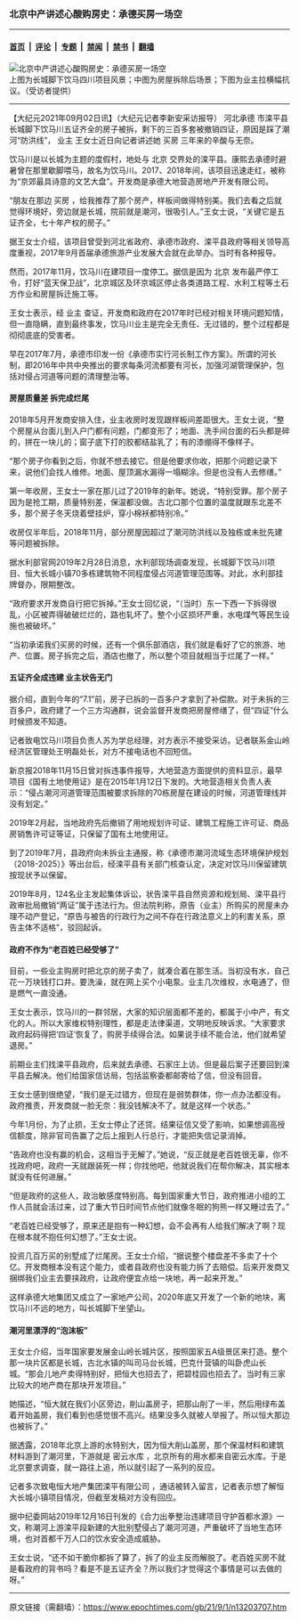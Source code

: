 ### 北京中产讲述心酸购房史：承德买房一场空

---

#### [首页](../../../..?n13203707) &nbsp;|&nbsp; [评论](../../../../../epoch-comment?n13203707) &nbsp;|&nbsp; [专题](../../../../../epoch-special?n13203707) &nbsp;|&nbsp; [禁闻](../../../../../epoch-news?n13203707) &nbsp;|&nbsp; [禁书](../../../../../books?n13203707) &nbsp;|&nbsp; [翻墙](https://github.com/gfw-breaker/nogfw/blob/master/README.md?n13203707)


<div><img alt="北京中产讲述心酸购房史：承德买房一场空" class="attachment-djy_600_400 size-djy_600_400 wp-post-image" src="https://i.epochtimes.com/assets/uploads/2021/09/id13207272-ymc2FotoJet-600x400.jpg"/>
<div class="caption">
 上图为长城脚下饮马四川项目风景；中图为房屋拆除后场景；下图为业主拉横幅抗议。（受访者提供）
</div></div><hr/><div class="post_content" id="artbody" itemprop="articleBody">
 <!-- article content begin -->
 <p>
  【大纪元2021年09月02日讯】（大纪元记者李新安采访报导）
  <ok href="https://www.epochtimes.com/gb/tag/%E6%B2%B3%E5%8C%97%E6%89%BF%E5%BE%B7.html">
   河北承德
  </ok>
  市滦平县长城脚下饮马川五证齐全的房子被拆，剩下的三百多套被撤销四证，原因是踩了潮河“防洪线”，
  <ok href="https://www.epochtimes.com/gb/tag/%E4%B8%9A%E4%B8%BB.html">
   业主
  </ok>
  王女士近日向记者讲述她
  <ok href="https://www.epochtimes.com/gb/tag/%E4%B9%B0%E6%88%BF.html">
   买房
  </ok>
  三年来的辛酸与无奈。
 </p>
 <p>
  饮马川是以长城为主题的度假村，地处与
  <ok href="https://www.epochtimes.com/gb/tag/%E5%8C%97%E4%BA%AC.html">
   北京
  </ok>
  交界处的滦平县。康熙去承德时避暑曾在那里歇脚喂马，故名为饮马川。2017、2018年间，该项目迅速走红，被称为“京郊最具诗意的文艺大盘”。开发商是承德大地营造房地产开发有限公司。
 </p>
 <p>
  “朋友在那边
  <ok href="https://www.epochtimes.com/gb/tag/%E4%B9%B0%E6%88%BF.html">
   买房
  </ok>
  ，给我推荐了那个房产，样板间做得特别美。我们去看之后就觉得环境好，旁边就是长城，院前就是潮河，很吸引人。”王女士说，“关键它是五证齐全，七十年产权的房子。”
 </p>
 <p>
  据王女士介绍，该项目曾受到河北省政府、承德市政府、滦平县政府等相关领导高度重视，2017年9月首届承德旅游产业发展大会就在此举办。当时有各种报导。
 </p>
 <p>
  然而，2017年11月，饮马川在建项目一度停工。据信是因为
  <ok href="https://www.epochtimes.com/gb/tag/%E5%8C%97%E4%BA%AC.html">
   北京
  </ok>
  发布最严停工令，打好“蓝天保卫战”，北京城区及环京城区停止各类道路工程、水利工程等土石方作业和房屋拆迁施工等。
 </p>
 <p>
  王女士表示，经
  <ok href="https://www.epochtimes.com/gb/tag/%E4%B8%9A%E4%B8%BB.html">
   业主
  </ok>
  查证，开发商和政府在2017年时已经对相关环境问题知情，但一直隐瞒，直到最终事发，饮马川业主是完全无责任、无过错的，整个过程都是彻彻底底的受害者。
 </p>
 <p>
  早在2017年7月，承德市印发一份《承德市实行河长制工作方案》。所谓的河长制，即2016年中共中央推出的要求每条河流都要有河长，加强河湖管理保护，包括对侵占河道等问题的清理整治等。
 </p>
 <h4>
  房屋质量差 拆完成烂尾
 </h4>
 <p>
  2018年5月开发商安排入住，业主收房时发现跟样板间差距很大。王女士说，“整个房屋从台面儿到入户门都有问题，门都变形了；地面、洗手间台面的石头都是碎的，拼在一块儿的；窗子底下打的胶都结盐乳了；有的漆绷得不像样子。
 </p>
 <p>
  “那个房子你看到之后，你就不想去接它。但是他要求你收，把那个问题记录下来，说他们会找人维修。地面、屋顶漏水漏得一塌糊涂。但是也没有人去修缮。”
 </p>
 <p>
  第一年收房，王女士一家在那儿过了2019年的新年。她说，“特别受罪。那个房子因为是抢工期，质量特别差，保温都没做。古北口那个位置的温度就跟东北差不多，那个房子冬天烧着壁挂炉，穿小棉袄都特别冷。”
 </p>
 <p>
  收房仅半年后，2018年11月，部分房屋因超过了潮河防洪线以及独栋或未批先建等问题被拆除。
 </p>
 <p>
  据水利部官网2019年2月28日消息，水利部现场调查发现，长城脚下饮马川项目、恒大长城小镇70多栋建筑物不同程度侵占河道管理范围等。对此，水利部挂牌督办，限期整改。
 </p>
 <p>
  “政府要求开发商自行把它拆掉。”王女士回忆说，“（当时）东一下西一下拆得很乱，小区被弄得破破烂烂的，路也轧坏了。整个小区损坏严重，水电煤气等民生设施也被破坏。”
 </p>
 <p>
  “当初承诺我们买房的时候，还有一个俱乐部酒店，我们就是看好了它的旅游、地产、位置。房子拆完之后，酒店也撤了，所以整个项目就相当于烂尾了一样。”
 </p>
 <h4>
  五证齐全成违建 业主状告无门
 </h4>
 <p>
  据介绍，直到今年的“7.1”前，房子已拆的一百多户才拿到了补偿款。对于未拆的三百多户，政府建了一个三方沟通群，说会监督开发商把房屋修缮了，但“四证”什么时候颁发不知道。
 </p>
 <p>
  记者致电饮马川项目负责人苏为学总经理，对方表示不接受采访。记者联系金山岭经济区管理处王明磊处长，对方不接电话也不回短信。
 </p>
 <p>
  新京报2018年11月15日曾对拆违事件报导，大地营造方面提供的资料显示，最早项目《国有土地使用证》是在2015年1月12日下发的。大地营造相关负责人表示：“侵占潮河河道管理范围被要求拆除的70栋房屋在建设的时候，河道管理线并没有划定。”
 </p>
 <p>
  2019年2月起，当地政府先后撤销了用地规划许可证、建筑工程施工许可证、商品房销售许可证等证，只保留了国有土地使用证。
 </p>
 <p>
  到了2019年7月，县政府向未拆业主通报，称《承德市潮河流域生态环境保护规划（2018-2025）》等出台后，经滦平县有关部门核查认定，决定对饮马川保留建筑按现状予以保留。
 </p>
 <p>
  2019年8月，124名业主发起集体诉讼，状告滦平县自然资源和规划局、滦平县行政审批局撤销“两证”属于违法行为。但法院判称，原告（业主）所购买的房屋未办理不动产登记，“原告与被告的行政行为之间不存在行政法意义上的利害关系，原告主体不适格”，驳回起诉。
 </p>
 <h4>
  政府不作为“老百姓已经受够了”
 </h4>
 <p>
  目前，一些业主购房时把北京的房子卖了，就凑合着在那生活。当初没有水，自己花一万块钱打口井。要洗澡，就在网上买个小电泵。业主几次维权，水电通了，但是燃气一直没通。
 </p>
 <p>
  王女士表示，饮马川的一群邻居，大家的知识层面都不差的，都属于小中产，有文化的人。所以大家维权特别理性，都是走法律渠道，文明地反映诉求。“大家要求政府起码得把‘四证’恢复了，购房手续得合法。如果说手续不能合法，他们就希望退房。”
 </p>
 <p>
  前期业主们找滦平县政府，后来就去承德、石家庄上访。但是最后案子还要回到滦平县去解决。他们给国家信访局，包括监察委都邮寄给了信，但没有回音。
 </p>
 <p>
  王女士感到很绝望，“我们是无过错方，但现在是弱势群体，你一点办法都没有。政府推责，开发商就一脸无奈：我没钱解决不了。就是这样一个状态。”
 </p>
 <p>
  今年1月份，为了止损，王女士停止了还贷。结果征信又受了影响，如果想调高授信额度，除非官司告赢了之后上报到人行总行，才能把失信记录消掉。
 </p>
 <p>
  “告政府也没有赢的机会，这相当于无解了。”她说，“反正就是老百姓很无辜，你不找政府吧，政府一天就跟装死一样；你找他吧，他就说我们在帮你解决，其实根本就没有任何进展。”
 </p>
 <p>
  “但是政府的这些人，政治敏感度特别高。每到国家重大节日，政府推进小组的工作人员就会活过来，过了重大节日时间节点他们就像冬眠的狗熊一样又睡过去了。”
 </p>
 <p>
  “老百姓已经受够了，原来还是抱有一种幻想，会不会再有人给我们解决了啊？现在根本就不抱任何幻想了。”王女士说。
 </p>
 <p>
  投资几百万买的别墅成了烂尾房。王女士介绍，“据说整个楼盘差不多卖了十个亿。开发商根本没有这个能力，或者县政府也没有能力拆了去赔偿。后来开发商又捆绑我们业主去要挟政府，让政府便宜点给一块地，再一起来开发。”
 </p>
 <p>
  这样承德大地集团又成立了一家地产公司，2020年底又开发了一个新的地块，离饮马川不远的地方，叫长城脚下坐望山。
 </p>
 <h4>
  潮河里漂浮的“泡沫板”
 </h4>
 <p>
  王女士介绍，当年国家要发展金山岭长城片区，按照国家五A级景区来打造。整个那一块片区都是长城，古北水镇的叫司马台长城，巴克什营镇的叫卧虎山长城。“那会儿地产卖得特别好，把恒大也招去了，把碧桂园也招去了。当时有三家比较大的地产商在那块开发项目。”
 </p>
 <p>
  她描述，“恒大就在我们小区旁边，削山盖房子，把那山削了一半，然后用绿布盖着开始盖房，我们看到也感觉很不高兴。结果没多久就被人举报了。所以恒大那边也被拆了。”
 </p>
 <p>
  据透露，2018年北京上游的水特别大，因为恒大削山盖房，那个保温材料和建筑材料游到了潮河里，下游就是
  <ok href="https://www.epochtimes.com/gb/tag/%E5%AF%86%E4%BA%91%E6%B0%B4%E5%BA%93.html">
   密云水库
  </ok>
  ，北京所有的用水都来自密云水库。于是北京要求调查，就一路往上追，所以就引起了一系列的反应。
 </p>
 <p>
  记者多次致电恒大地产集团滦平有限公司 ，通话被转入留言，记者表示想了解恒大长城小镇项目情况，但截至发稿对方没有回应。
 </p>
 <p>
  据中纪委网站2019年12月16日刊发的《合力出拳整治违建项目守护首都水源》一文，称潮河上游滦平段新建的大批别墅侵占了潮河河道，严重破坏了当地生态环境，也对首都千万人口的饮水安全造成威胁。
 </p>
 <p>
  王女士说，“还不如干脆你都拆了算了，拆了的业主反而解脱了。老百姓买房不就是看政府的背书吗？看是不是五证齐全？所以我们才觉得这个事情是可以去做的呀。”
 </p>
 <!-- article content end -->
 <div id="below_article_ad">
 </div>
</div>


---

原文链接（需翻墙）：https://www.epochtimes.com/gb/21/9/1/n13203707.htm